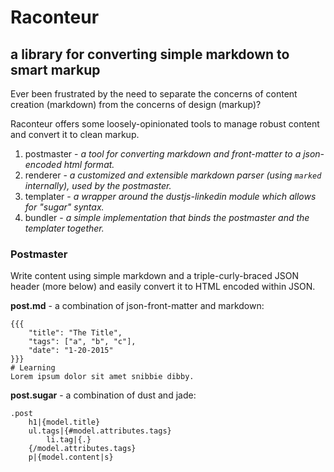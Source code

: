 # Raconteur
## a library for converting simple markdown to smart markup

Ever been frustrated by the need to separate the concerns of content creation (markdown) from the concerns of design (markup)?

Raconteur offers some loosely-opinionated tools to manage robust content and convert it to clean markup.

 1. postmaster - _a tool for converting markdown and front-matter to a json-encoded html format._
 2. renderer - _a customized and extensible markdown parser (using `marked` internally), used by the postmaster._
 3. templater - _a wrapper around the dustjs-linkedin module which allows for "sugar" syntax._
 4. bundler - _a simple implementation that binds the postmaster and the templater together._

### Postmaster

Write content using simple markdown and a triple-curly-braced JSON header (more below) and easily convert it to HTML encoded within JSON.

**post.md** - a combination of json-front-matter and markdown:

    {{{
        "title": "The Title",
        "tags": ["a", "b", "c"],
        "date": "1-20-2015"
    }}}
    # Learning 
    Lorem ipsum dolor sit amet snibbie dibby.

**post.sugar** - a combination of dust and jade:

    .post
        h1|{model.title}
        ul.tags|{#model.attributes.tags}
            li.tag|{.}
        {/model.attributes.tags}
        p|{model.content|s}
